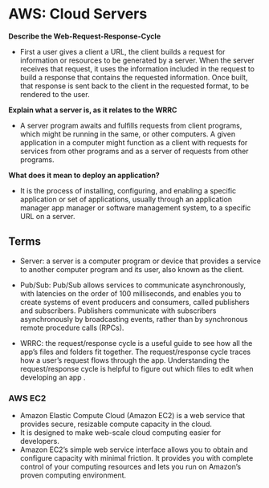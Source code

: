 # AWS: Cloud Servers

**Describe the Web-Request-Response-Cycle**

- First a user gives a client a URL, the client builds a request for information or resources to be generated by a server. When the server receives that request, it uses the information included in the request to build a response that contains the requested information. Once built, that response is sent back to the client in the requested format, to be rendered to the user.

**Explain what a server is, as it relates to the WRRC**

- A server program awaits and fulfills requests from client programs, which might be running in the same, or other computers. A given application in a computer might function as a client with requests for services from other programs and as a server of requests from other programs.

**What does it mean to deploy an application?**

- It is the process of installing, configuring, and enabling a specific application or set of applications, usually through an application manager app manager or software management system, to a specific URL on a server.

## Terms

- Server: a server is a computer program or device that provides a service to another computer program and its user, also known as the client.

- Pub/Sub: Pub/Sub allows services to communicate asynchronously, with latencies on the order of 100 milliseconds, and enables you to create systems of event producers and consumers, called publishers and subscribers. Publishers communicate with subscribers asynchronously by broadcasting events, rather than by synchronous remote procedure calls (RPCs).

- WRRC: the request/response cycle is a useful guide to see how all the app’s files and folders fit together. The request/response cycle traces how a user’s request flows through the app. Understanding the request/response cycle is helpful to figure out which files to edit when developing an app .

### AWS EC2

- Amazon Elastic Compute Cloud (Amazon EC2) is a web service that provides secure, resizable compute capacity in the cloud.
- It is designed to make web-scale cloud computing easier for developers.
- Amazon EC2’s simple web service interface allows you to obtain and configure capacity with minimal friction. It provides you with complete control of your computing resources and lets you run on Amazon’s proven computing environment.

